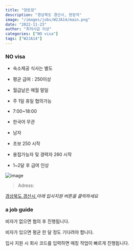 ```yaml
---
title: "양돈장"
description: "경상북도 경산시, 현장직"
image: "/images/jobs/W2JA14/main.png"
date: "2022-11-23"
author: "최저시급 이상"
categories: ["NO visa"]
tags: ["W2JA14"]
---
```


<!--### need a visa-->
### NO visa

* 숙소제공 식사는 별도

* 평균 급여 : 250이상
* 월급날은 매월 말일

* 주 1일 휴일 협의가능
* 7:00~18:00

* 한국어 무관
* 남자
* 초보 250 시작
* 용접가능자 및 경력자 260 시작
* 1~2달 후 급여 인상

![image](/images/jobs/W2JA14/map.png)

> Adress:
<a target="_blank" rel="noopener noreferrer" href="https://map.naver.com/v5/search/%EA%B2%BD%EC%83%81%EB%B6%81%EB%8F%84%20%EA%B2%BD%EC%82%B0%EC%8B%9C/address/14331404.93943445,4276580.639270149,%EA%B2%BD%EC%83%81%EB%B6%81%EB%8F%84%20%EA%B2%BD%EC%82%B0%EC%8B%9C,adm?c=14131028.9320770,4320031.0965482,6.77,0,0,0,dh&isCorrectAnswer=true">
    경상북도 경산시
</a>
<!--
계림농장	
와촌면 용천길 5길 19	
30만원	
방정호	
010-4226-5882	
-->
<cite>아래 입사지원 버튼을 클릭하세요</cite>

### a job guide
비자가 없으면 협의 후 진행됩니다.

비자가 있으면 평균 한 달 정도 기다려야 합니다.

입사 지원 시 회사 코드를 입력하면 매칭 작업이 빠르게 진행됩니다.